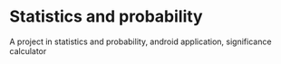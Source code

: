 # Statistics and probability
A project in statistics and probability, android application, significance calculator
